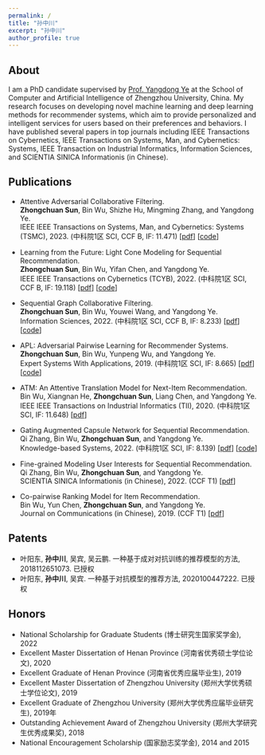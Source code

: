 ```yaml
---
permalink: /
title: "孙中川"
excerpt: "孙中川"
author_profile: true
---
```


About
---

I am a PhD candidate supervised by [Prof. Yangdong Ye](
http://www5.zzu.edu.cn/mlis/) at the School of Computer and Artificial Intelligence of Zhengzhou University, China.
My research focuses on developing novel machine learning and deep learning methods for recommender systems, which aim to provide personalized and intelligent services for users based on their preferences and behaviors.
I have published several papers in top journals including IEEE Transactions on Cybernetics, IEEE Transactions on Systems, Man, and Cybernetics: Systems, IEEE Transaction on Industrial Informatics, Information Sciences, and SCIENTIA SINICA Informationis (in Chinese).

<!-- I am very passionate about my research and eager to learn new knowledge and skills. I hope to make original contributions to the field of recommender systems and artificial intelligence. I also enjoy collaborating with other researchers and practitioners from different backgrounds and domains. I am looking for opportunities to exchange ideas, share experiences and explore potential collaborations with peers around the world. -->

Publications
---

- Attentive Adversarial Collaborative Filtering.  
**Zhongchuan Sun**, Bin Wu, Shizhe Hu, Mingming Zhang, and Yangdong Ye.  
IEEE IEEE Transactions on Systems, Man, and Cybernetics: Systems (TSMC), 2023. (中科院1区 SCI, CCF B, IF: 11.471)
\[[pdf](https://doi.org/10.1109/TSMC.2023.3241083)\]
\[[code](https://github.com/ZhongchuanSun/AACF)\]

- Learning from the Future: Light Cone Modeling for Sequential Recommendation.  
**Zhongchuan Sun**, Bin Wu, Yifan Chen, and Yangdong Ye.  
IEEE IEEE Transactions on Cybernetics (TCYB), 2022. (中科院1区 SCI, CCF B, IF: 19.118)
\[[pdf](https://doi.org/10.1109/TCYB.2022.3222259)\]
\[[code](https://github.com/ZhongchuanSun/learning_from_the_future)\]

- Sequential Graph Collaborative Filtering.  
**Zhongchuan Sun**, Bin Wu, Youwei Wang, and Yangdong Ye.  
Information Sciences, 2022. (中科院1区 SCI, CCF B, IF: 8.233)
\[[pdf](https://doi.org/10.1016/j.ins.2022.01.064)\]
\[[code](https://github.com/ZhongchuanSun/SGAT)\]

- APL: Adversarial Pairwise Learning for Recommender Systems.  
**Zhongchuan Sun**, Bin Wu, Yunpeng Wu, and Yangdong Ye.  
Expert Systems With Applications, 2019. (中科院1区 SCI, IF: 8.665)
\[[pdf](https://doi.org/10.1016/j.eswa.2018.10.024)\]
\[[code](https://github.com/ZhongchuanSun/APL)\]

- ATM: An Attentive Translation Model for Next-Item Recommendation.  
Bin Wu, Xiangnan He, **Zhongchuan Sun**, Liang Chen, and Yangdong Ye.  
IEEE IEEE Transactions on Industrial Informatics (TII), 2020. (中科院1区 SCI, IF: 11.648)
\[[pdf](https://doi.org/10.1109/TII.2019.2947174)\]

- Gating Augmented Capsule Network for Sequential Recommendation.  
Qi Zhang, Bin Wu, **Zhongchuan Sun**, and Yangdong Ye.  
Knowledge-based Systems, 2022. (中科院1区 SCI, IF: 8.139)
\[[pdf](https://doi.org/10.1016/j.knosys.2022.108817)\]
\[[code](https://github.com/ieqqzhang/GAC)\]

- Fine-grained Modeling User Interests for Sequential Recommendation.  
Qi Zhang, Bin Wu, **Zhongchuan Sun**, and Yangdong Ye.  
SCIENTIA SINICA Informationis (in Chinese), 2022. (CCF T1)
\[[pdf](https://doi.org/10.1360/SSI-2021-0026)\]

- Co-pairwise Ranking Model for Item Recommendation.  
Bin Wu, Yun Chen, **Zhongchuan Sun**, and Yangdong Ye.  
Journal on Communications (in Chinese), 2019. (CCF T1)
\[[pdf](https://doi.org/10.11959/j.issn.1000-436x.2019137)\]

Patents
---

- 叶阳东, **孙中川**, 吴宾, 吴云鹏. 一种基于成对对抗训练的推荐模型的方法, 2018112651073. 已授权
- 叶阳东, **孙中川**, 吴宾. 一种基于对抗模型的推荐方法, 2020100447222. 已授权

Honors
---

- National Scholarship for Graduate Students (博士研究生国家奖学金), 2022
- Excellent Master Dissertation of Henan Province (河南省优秀硕士学位论文), 2020
- Excellent Graduate of Henan Province (河南省优秀应届毕业生), 2019
- Excellent Master Dissertation of Zhengzhou University (郑州大学优秀硕士学位论文), 2019
- Excellent Graduate of Zhengzhou University (郑州大学优秀应届毕业研究生), 2019年
- Outstanding Achievement Award of Zhengzhou University (郑州大学研究生优秀成果奖), 2018
- National Encouragement Scholarship (国家励志奖学金), 2014 and 2015
